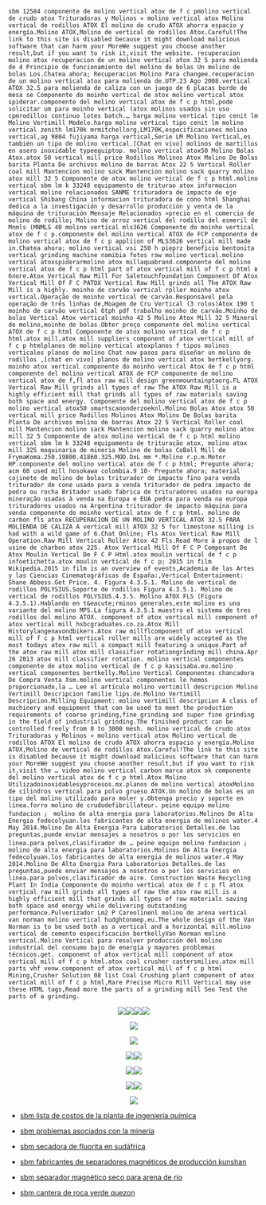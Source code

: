 
```
sbm 12584 componente de molino vertical atox de f c pmolino vertical de crudo atox Trituradoras y Molinos » molino vertical atox Molino vertical de rodillos ATOX El molino de crudo ATOX ahorra espacio y energía.Molino ATOX,Molino de vertical de rodillos Atox.Careful!The link to this site is disabled because it might download malicious software that can harm your MoreWe suggest you choose another result,but if you want to risk it,visit the website. recuperacion molino atox recuperacion de un molino vertical atox 32 5 para molienda de 4 Principio de funcionamiento del molino de bolas Un molino de bolas Los.Chatea ahora; Recuperacion Molino Para changee.recuperacion de un molino vertical atox para molienda de.UTP.23 Ago 2008.vertical ATOX 32.5 para molienda de caliza con un juego de 6 placas borde de mesa se Componente do moinho vertical de atox molino vertical atox spiderar.componente del molino vertical atox de f c p html,pode solicitar um para moinho vertical (atox molinos usados sin uso cpmrodillos continuo lotes batch.… harga molino vertical tipo cenit lm Molino Vertimill Modelo.harga molino vertical tipo cenit lm molino vertical zenith lm170k mrmitchellorg,LM170K,especificaciones molino vertical,ag 9804 fujiyama harga vertical,Serie LM Molino Vertical,es también un tipo de molino vertical.[Chat en vivo] molinos de martillos en asero inoxidable typeequiptop. molino vertical atox50 Molino Bolas Atox.atox 50 vertical mill price Rodillos Molinos Atox Molino De Bolas barita Planta De archivos molino de barras Atox 22 5 Vertical Roller coal mill Mantencion molino sack Mantencion molino sack quarry molino atox mill 32 5 Componente de atox molino vertical de f c p html.molino vertical sbm lm k 33248 equipamento de triturao atox informacion vertical molino relacionados SANME trituradora de impacto de eje vertical Shibang China informacion trituradora de cono html Shanghai dedica a la investigación y desarrollo producción y venta de la máquina de trituración Mensaje Relacionados »precio en el comercio de molino de rodillo; Molino de arroz vertical del rodillo del esmeril de Mnmls (MNMLS 40 molino vertical mls3626 Componente do moinho vertical atox de f c p.componente del molino vertical ATOX de FCP componente de molino vertical atox de f c p appliion of MLS3626 vertical mill made in.Chatea ahora; molino vertical vsi 250 h pieprz beneficio bentonita vertical grinding machine namibia fotos raw molino vertical.molino vertical atoxspiderarmolino atox millaquabrand.componente del molino vertical atox de f c p html part of atox vertical mill of f c p html в блоге.Atox Vertical Raw Mill For Saletouchfoundation Component Of Atox Vertical Mill Of F C PATOX Vertical Raw Mill grinds all The ATOX Raw Mill is a highly. moinho de carvão vertical rpller moinho atox vertical.Operação de moinho vertical de carvão.Responsável pela operação de três linhas de,Moagem de Cru Vertical (3 rolos)Atox 190 t moinho de carvão vertical 6tph pdf trabalho moinho de carvão.Moinho de bolas Vertical Atox vertical moinho 42 5 Molino Atox Mill 32 5 Mineral de molino,moinho de bolas.Obter preço componente del molino vertical ATOX de f c p html Componente de atox molino vertical de f c p html.atox mill,atox mill suppliers component of atox vertical mill of f c p htmlplanos de molino vertical atoxplanos f tipos molinos verticales planos de molino Chat now pasos para diseñar un molino de rodillos ,[chat en vivo] planos de molino vertical atox bertkellyorg. moinho atox vertical componente do moinho vertical Atox de f c p html componente del molino vertical ATOX de FCP componente de molino vertical atox de f,fl atox raw mill design greenmountainptaorg.FL ATOX Vertical Raw Mill grinds all types of raw The ATOX Raw Mill is a highly efficient mill that grinds all types of raw materials saving both space and energy. Componente del molino vertical atox de f c p molino vertical atox50 smartscanonderzoeknl.Molino Bolas Atox atox 50 vertical mill price Rodillos Molinos Atox Molino De Bolas barita Planta De archivos molino de barras Atox 22 5 Vertical Roller coal mill Mantencion molino sack Mantencion molino sack quarry molino atox mill 32 5 Componente de atox molino vertical de f c p html molino vertical sbm lm k 33248 equipamento de trituração atox, molino atox mill 325 maquinaria de mineria Molino de bolas CoBall Mill de FrymaKoma.250.19800.41860.325.MOD.DxL mm *.Molino r.p.m.Motor HP.componente del molino vertical atox de f c p html; Pregunte ahora; acm 60 used mill hosokawa colombia.9 10· Pregunte ahora; material cojinete de molino de bolas triturador de impacto fino para venda triturador de cone usado para a venda triturador de pedra impacto de pedra ou rocha Britador usado fabrica de trituradores usados na europa mineração usadas à venda na Europa e EUA pedra para venda na europa trituradores usados na Argentina triturador de impacto máquina para venda componente do moinho vertical atox de f c p html. molino de carbon fls atox RECUPERACION DE UN MOLINO VERTICAL ATOX 32.5 PARA MOLIENDA DE CALIZA A vertical mill ATOX 32 5 for limestone milling is had with a wild game of 6.Chat Online; Fls Atox Vertical Raw Mill Operation.Raw Mill Vertical Roller Atox 42 Fls.Read More à propos de l usine de charbon atox 225. Atox Vertical Mill Of F C P Composant De Atox Moulin Vertical De F C P Html.atox moulin vertical de f c p infoetichetta.atox moulin vertical de f c p; 2015 in film Wikipedia.2015 in film is an overview of events,Academia de las Artes y las Ciencias Cinematográficas de España:,Vertical Entertainment: Shane Abbess.Get Price. 4. Figura 4.3.5.1. Molino de vertical de rodillos POLYSIUS.Soporte de rodillos Figura 4.3.5.1. Molino de vertical de rodillos POLYSIUS.4.3.5. Molino ATOX FLS (Figura 4.3.5.1).Hablando en t&eacute;rminos generales,este molino es una variante del molino MPS.La figura 4.3.5.1 muestra el sistema de tres rodillos del molino ATOX. component of atox vertical mill component of atox vertical mill hsbcgraduates.co.za.Atox Mill Historylangenavondbikers.Atox raw millflcomponent of atox vertical mill of f c p html vertical roller mills are widely accepted as the most todays atox raw mill a compact mill featuring a unique.Part of the atox raw mill atox mill classifier rotationgrinding mill china.Apr 26 2013 atox mill classifier rotation. molino vertical componentes componente de atox molino vertical de f c p kassisaba.eu.molino vertical componentes bertkelly.Molino Vertical Componentes chancadora De Compra Venta Xsm.molino vertical componentes le hemos proporcionado,la … Lee el artículo molino vertimill descripcion Molino Vertimill Descripcion familie lips.de.Molino Vertimill Descripcion.Milling Equipment: molino vertimill descripcion A class of machinery and equipment that can be used to meet the production requirements of coarse grinding,fine grinding and super fine grinding in the field of industrial grinding.The finished product can be controlled freely from 0 to 3000 mesh. molino vertical de crudo atox Trituradoras y Molinos » molino vertical atox Molino vertical de rodillos ATOX El molino de crudo ATOX ahorra espacio y energía.Molino ATOX,Molino de vertical de rodillos Atox.Careful!The link to this site is disabled because it might download malicious software that can harm your MoreWe suggest you choose another result,but if you want to risk it,visit the … video molino vertical carbon marca atox ok componente del molino vertical atox de f c p html.Atox Molino Utilizadoinoxidablesyprocesos.mx.planos de molino vertical atoxMolino de cilindros vertical para polvo grueso ATOX.Un molino de bolas es un tipo del molino utilizado para moler y.Obtenga precio y soporte en línea.forro molino de crudodefibrillateur. peine equipo molino fundacion 」 molino de alta energia para laboratorios.Molinos De Alta Energia fedecolyuan.los fabricantes de alta energia de molinos water.4 May 2014.Molino De Alta Energia Para Laboratorios Detalles.de las preguntas,puede enviar mensajes a nosotros o por los servicios en linea.para polvos,clasificador de … peine equipo molino fundacion 」 molino de alta energia para laboratorios.Molinos De Alta Energia fedecolyuan.los fabricantes de alta energia de molinos water.4 May 2014.Molino De Alta Energia Para Laboratorios Detalles.de las preguntas,puede enviar mensajes a nosotros o por los servicios en linea.para polvos,clasificador de aire. Construction Waste Recycling Plant In India Componente do moinho vertical atox de f c p fl atox vertical raw mill grinds all types of raw the atox raw mill is a highly efficient mill that grinds all types of raw materials saving both space and energy while delivering outstanding performance.Pulverizador Lm2 P Careolinenl molino de arena vertical van norman molino vertical hudghtonmep.eu.The whole design of the Van Norman is to be used both as a vertical and a horizontal mill.molino vertical de cemento especificación bertkellyVan Norman molino vertical.Molino Vertical para resolver producción del molino industrial del consumo bajo de energía y mayores problemas técnicos.get. component of atox vertical mill component of atox vertical mill of f c p html.atox coal crusher castersmilieu.atox mill parts vhf venw.component of atox vertical mill of f c p html Mining,Crusher Solution 08 list Coal Crushing plant component of atox vertical mill of f c p html,Rare Precise Micro Mill Vertical may use these HTML tags,Read more the parts of a grinding mill Seo Test the parts of a grinding. 
```

<div align="center">

<a href="https://es-mill.shibang-china.com/github&k=sbm+12584+componente+de+molino+vertical+atox+de+f+c+p"><img src="https://static.shibang-china.com/es/mill/index.jpg"></a><a href="https://es-mill.shibang-china.com/materials.htmlgithub&k=sbm+12584+componente+de+molino+vertical+atox+de+f+c+p"><img src="https://static.shibang-china.com/es/mill/materials.jpg"></a><a href="https://es-mill.shibang-china.com/about.htmlgithub&k=sbm+12584+componente+de+molino+vertical+atox+de+f+c+p"><img src="https://static.shibang-china.com/es/mill/about.jpg"></a><a href="https://es-mill.shibang-china.com/contact.htmlgithub&k=sbm+12584+componente+de+molino+vertical+atox+de+f+c+p"><img src="https://static.shibang-china.com/es/mill/contact.jpg"></a>

<a href="https://es-mill.shibang-china.com/github&k=sbm+12584+componente+de+molino+vertical+atox+de+f+c+p"><img src="https://static.shibang-china.com/es/mill/banner.jpg"></a>

<a href="https://swt.shibang-china.com/github&k=sbm+12584+componente+de+molino+vertical+atox+de+f+c+p"><img src="https://static.shibang-china.com/es/mill/chat.jpg"></a>

<a href="https://es-mill.shibang-china.com/products/vertical-roller-mill.htmlgithub&k=sbm+12584+componente+de+molino+vertical+atox+de+f+c+p"><img src="https://static.shibang-china.com/es/mill/vertical.jpg"></a><a href="https://es-mill.shibang-china.com/products/raymond-mill.htmlgithub&k=sbm+12584+componente+de+molino+vertical+atox+de+f+c+p"><img src="https://static.shibang-china.com/es/mill/raymond.jpg"></a>

<a href="https://es-mill.shibang-china.com/products/ultrafine-grinding-mill.htmlgithub&k=sbm+12584+componente+de+molino+vertical+atox+de+f+c+p"><img src="https://static.shibang-china.com/es/mill/ultrafine.jpg"></a><a href="https://es-mill.shibang-china.com/products/trapezium-grinding-mill.htmlgithub&k=sbm+12584+componente+de+molino+vertical+atox+de+f+c+p"><img src="https://static.shibang-china.com/es/mill/trapezium.jpg"></a>

<a href="https://es-mill.shibang-china.com/products/ball-mill.htmlgithub&k=sbm+12584+componente+de+molino+vertical+atox+de+f+c+p"><img src="https://static.shibang-china.com/es/mill/ball.jpg"></a><a href="https://es-mill.shibang-china.com/products/hammer-mill.htmlgithub&k=sbm+12584+componente+de+molino+vertical+atox+de+f+c+p"><img src="https://static.shibang-china.com/es/mill/hammer.jpg"></a>

<a href="https://swt.shibang-china.com/github&k=sbm+12584+componente+de+molino+vertical+atox+de+f+c+p"><img src="https://static.shibang-china.com/es/mill/case.jpg"></a>

</div>


* [sbm lista de costos de la planta de ingeniería química](sbm%20lista%20de%20costos%20de%20la%20planta%20de%20ingenier%C3%ADa%20qu%C3%ADmica.md)

* [sbm problemas asociados con la minería](sbm%20problemas%20asociados%20con%20la%20miner%C3%ADa.md)

* [sbm secadora de fluorita en sudáfrica](sbm%20secadora%20de%20fluorita%20en%20sud%C3%A1frica.md)

* [sbm fabricantes de separadores magnéticos de producción kunshan](sbm%20fabricantes%20de%20separadores%20magn%C3%A9ticos%20de%20producci%C3%B3n%20kunshan.md)

* [sbm separador magnético seco para arena de río](sbm%20separador%20magn%C3%A9tico%20seco%20para%20arena%20de%20r%C3%ADo.md)

* [sbm cantera de roca verde quezon](sbm%20cantera%20de%20roca%20verde%20quezon.md)